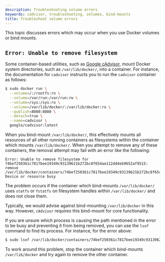 ```yaml
---
description: Troubleshooting volume errors
keywords: cadvisor, troubleshooting, volumes, bind-mounts
title: Troubleshoot volume errors
---
```


This topic discusses errors which may occur when you use Docker volumes or bind
mounts.

## `Error: Unable to remove filesystem`

Some container-based utilities, such
as [Google cAdvisor](https://github.com/google/cadvisor), mount Docker system
directories, such as `/var/lib/docker/`, into a container.  For instance, the
documentation for `cadvisor` instructs you to run the `cadvisor` container as
follows:


```bash
$ sudo docker run \
  --volume=/:/rootfs:ro \
  --volume=/var/run:/var/run:rw \
  --volume=/sys:/sys:ro \
  --volume=/var/lib/docker/:/var/lib/docker:ro \
  --publish=8080:8080 \
  --detach=true \
  --name=cadvisor \
  google/cadvisor:latest
```

When you bind-mount `/var/lib/docker/`, this effectively mounts all resources of
all other running containers as filesystems within the container which mounts
`/var/lib/docker/`. When you attempt to remove any of these containers, the
removal attempt may fail with an error like the following:

```none
Error: Unable to remove filesystem for
74bef250361c7817bee19349c93139621b272bc8f654ae112dd4eb9652af9515:
remove /var/lib/docker/containers/74bef250361c7817bee19349c93139621b272bc8f654ae112dd4eb9652af9515/shm:
Device or resource busy
```

The problem occurs if the container which bind-mounts `/var/lib/docker/`
uses `statfs` or `fstatfs` on filesystem handles within `/var/lib/docker/`
and does not close them.

Typically, we would advise against bind-mounting `/var/lib/docker` in this way.
However, `cAdvisor` requires this bind-mount for core functionality.

If you are unsure which process is causing the path mentioned in the error to
be busy and preventing it from being removed, you can use the `lsof` command
to find its process. For instance, for the error above:

```bash
$ sudo lsof /var/lib/docker/containers/74bef250361c7817bee19349c93139621b272bc8f654ae112dd4eb9652af9515/shm
```

To work around this problem, stop the container which bind-mounts
`/var/lib/docker` and try again to remove the other container.
